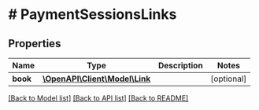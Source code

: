 # # PaymentSessionsLinks

## Properties

Name | Type | Description | Notes
------------ | ------------- | ------------- | -------------
**book** | [**\OpenAPI\Client\Model\Link**](Link.md) |  | [optional]

[[Back to Model list]](../../README.md#models) [[Back to API list]](../../README.md#endpoints) [[Back to README]](../../README.md)
